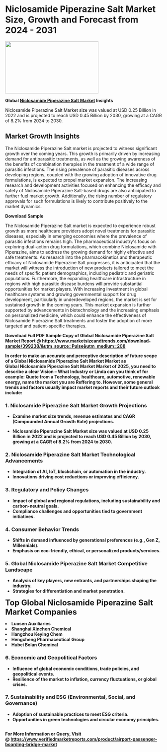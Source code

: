 <H1>Niclosamide Piperazine Salt Market Size, Growth and Forecast from 2024 - 2031</H1><img class="aligncenter size-medium wp-image-584254" src="https://thirdeyenews.in/wp-content/uploads/2024/09/Global-Market-Research-300x168.jpeg" alt="" width="300" height="168" /><p><strong>Global&nbsp;<a href="https://www.marketsizeandtrends.com/download-sample/399238/&amp;utm_source=Pulse&amp;utm_medium=208">Niclosamide Piperazine Salt Market</a> Insights</strong></p><p>Niclosamide Piperazine Salt Market size was valued at USD 0.25 Billion in 2022 and is projected to reach USD 0.45 Billion by 2030, growing at a CAGR of 8.2% from 2024 to 2030.</p><p><h2>Market Growth Insights</h2> <p>The Niclosamide Piperazine Salt market is projected to witness significant growth over the coming years. This growth is primarily driven by increasing demand for antiparasitic treatments, as well as the growing awareness of the benefits of combination therapies in the treatment of a wide range of parasitic infections. The rising prevalence of parasitic diseases across developing regions, coupled with the growing adoption of innovative drug formulations, is expected to propel market expansion. The increasing research and development activities focused on enhancing the efficacy and safety of Niclosamide Piperazine Salt-based drugs are also anticipated to further fuel market growth. Additionally, the rising number of regulatory approvals for such formulations is likely to contribute positively to the market dynamics.</p> <p><strong>Download Sample</strong></p> <p>The Niclosamide Piperazine Salt market is expected to experience robust growth as more healthcare providers adopt novel treatments for parasitic diseases, especially in emerging economies where the prevalence of parasitic infections remains high. The pharmaceutical industry's focus on exploring dual-action drug formulations, which combine Niclosamide with Piperazine, aims to address the growing demand for highly effective and safe treatments. As research into the pharmacokinetics and therapeutic efficacy of Niclosamide Piperazine Salt progresses, it is anticipated that the market will witness the introduction of new products tailored to meet the needs of specific patient demographics, including pediatric and geriatric populations. Furthermore, the expanding healthcare infrastructure in regions with high parasitic disease burdens will provide substantial opportunities for market players. With increasing investment in global healthcare systems and growing governmental support for drug development, particularly in underdeveloped regions, the market is set for sustained growth in the coming years. This market expansion is further supported by advancements in biotechnology and the increasing emphasis on personalized medicine, which could enhance the effectiveness of Niclosamide Piperazine Salt treatments and foster the adoption of more targeted and patient-specific therapies.</p> <p><strong></p><p><span class=""><strong>Download Full PDF Sample Copy of Global Niclosamide Piperazine Salt Market Report</strong> @ <a href="https://www.marketsizeandtrends.com/download-sample/399238/&amp;utm_source=Pulse&amp;utm_medium=208" target="_blank">https://www.marketsizeandtrends.com/download-sample/399238/&amp;utm_source=Pulse&amp;utm_medium=208</a></span></p><p>In order to make an accurate and perceptive description of future scope of a Global&nbsp;Niclosamide Piperazine Salt Market Market as Global&nbsp;Niclosamide Piperazine Salt Market Market of 2025, you need to describe a clear Vision &ndash; What Industry or Linda can you think of for example: Quote from a Technology, healthcare, automotive, renewable energy, name the market you are Reffering to. However, some general trends and factors usually impact market reports and their future outlook include:</p><h3>1.&nbsp;<strong>Niclosamide Piperazine Salt Market Growth Projections</strong></h3><ul><li>Examine market size trends, revenue estimates and CAGR (Compounded Annual Growth Rate) projections.</li><li><p>Niclosamide Piperazine Salt Market size was valued at USD 0.25 Billion in 2022 and is projected to reach USD 0.45 Billion by 2030, growing at a CAGR of 8.2% from 2024 to 2030.</p></li></ul><h3>2.&nbsp;<strong>Niclosamide Piperazine Salt Market Technological Advancements</strong></h3><ul><li>Integration of AI, IoT, blockchain, or automation in the industry.</li><li>Innovations driving cost reductions or improving efficiency.</li></ul><h3>3.&nbsp;<strong>Regulatory and Policy Changes</strong></h3><ul><li>Impact of global and regional regulations, including sustainability and carbon-neutral goals.</li><li>Compliance challenges and opportunities tied to government initiatives.</li></ul><h3>4.&nbsp;<strong>Consumer Behavior Trends</strong></h3><ul><li>Shifts in demand influenced by generational preferences (e.g., Gen Z, Millennials).</li><li>Emphasis on eco-friendly, ethical, or personalized products/services.</li></ul><h3>5.&nbsp;<strong>Global Niclosamide Piperazine Salt Market Competitive Landscape</strong></h3><ul><li>Analysis of key players, new entrants, and partnerships shaping the industry.</li><li>Strategies for differentiation and market penetration.</li></ul><p data-pm-slice="1 1 []"><span style="color: inherit; font-family: inherit; font-size: 25px;">Top Global Niclosamide Piperazine Salt Market Companies</span></p><div class="" data-test-id=""><p><li>Luosen Auxiliaries</li><li> Shanghai Xinchen Chemical</li><li> Hangzhou Keying Chem</li><li> Hengcheng Pharmaceutical Group</li><li> Hubei Bolan Chemical</li></p></div><h3>6.&nbsp;<strong>Economic and Geopolitical Factors</strong></h3><ul><li>Influence of global economic conditions, trade policies, and geopolitical events.</li><li>Resilience of the market to inflation, currency fluctuations, or global crises.</li></ul><h3>7.&nbsp;<strong>Sustainability and ESG (Environmental, Social, and Governance)</strong></h3><ul><li>Adoption of sustainable practices to meet ESG criteria.</li><li>Opportunities in green technologies and circular economy principles.</li></ul><h2><strong style="font-size: 14px;">For More Information or Query, Visit @&nbsp;</strong><a style="background-color: #ffffff; font-size: 14px;" href="https://www.marketsizeandtrends.com/report/niclosamide-piperazine-salt-market/" target="_blank">https://www.verifiedmarketreports.com/product/airport-passenger-boarding-bridge-market</a></h2>
